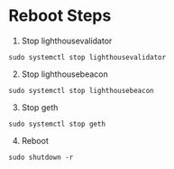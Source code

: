 Reboot Steps
============
1.  Stop lighthousevalidator
```
sudo systemctl stop lighthousevalidator
```
2.  Stop lighthousebeacon
```
sudo systemctl stop lighthousebeacon
```
3.  Stop geth
```
sudo systemctl stop geth
```
4.  Reboot
```
sudo shutdown -r
```
